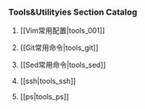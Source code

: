 ### Tools&Utilityies Section Catalog

1. [[Vim常用配置|tools_001]]

1. [[Git常用命令|tools_git]]

1. [[Sed常用命令|tools_sed]]

1. [[ssh|tools_ssh]]

1. [[ps|tools_ps]]
